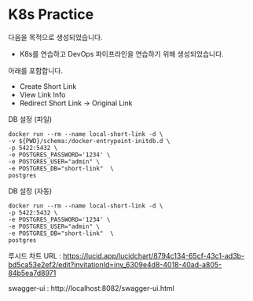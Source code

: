 # K8s Practice
다음을 목적으로 생성되었습니다.
- K8s를 연습하고 DevOps 파이프라인을 연습하기 위해 생성되었습니다.

아래를 포함합니다.
- Create Short Link
- View Link Info
- Redirect Short Link -> Original Link

DB 설정 (파일)
```
docker run --rm --name local-short-link -d \
-v ${PWD}/schema:/docker-entrypoint-initdb.d \
-p 5422:5432 \
-e POSTGRES_PASSWORD='1234' \
-e POSTGRES_USER="admin" \
-e POSTGRES_DB="short-link"  \
postgres
```

DB 설정 (자동)
```
docker run --rm --name local-short-link -d \
-p 5422:5432 \
-e POSTGRES_PASSWORD='1234' \
-e POSTGRES_USER="admin" \
-e POSTGRES_DB="short-link"  \
postgres
```

루시드 차트 URL : https://lucid.app/lucidchart/8794c134-65cf-43c1-ad3b-bd5ca53e2ef2/edit?invitationId=inv_6309e4d8-4018-40ad-a805-84b5ea7d8971

swagger-ui : http://localhost:8082/swagger-ui.html